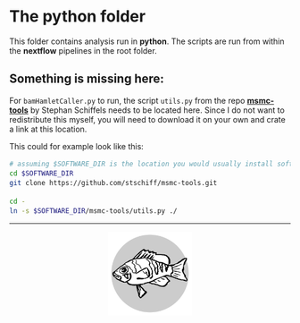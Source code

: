 # The **python** folder

This folder contains analysis run in **python**.
The scripts are run from within the **nextflow** pipelines in the root folder.

## Something is missing here:

For `bamHamletCaller.py` to run, the script `utils.py` from the repo [**msmc-tools**](https://github.com/stschiff/msmc-tools) by Stephan Schiffels needs to be located here.
Since I do not want to redistribute this myself, you will need to download it on your own and crate a link at this location.

This could for example look like this:

```sh
# assuming $SOFTWARE_DIR is the location you would usually install software:
cd $SOFTWARE_DIR
git clone https://github.com/stschiff/msmc-tools.git

cd -
ln -s $SOFTWARE_DIR/msmc-tools/utils.py ./
```
---

<p align="center"><img src="../logo.svg" alt="logo" width="150"/></p>